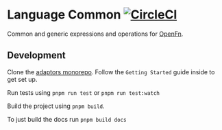 # Language Common [![CircleCI](https://circleci.com/gh/OpenFn/language-common.svg?style=svg)](https://circleci.com/gh/OpenFn/language-common)

Common and generic expressions and operations for [OpenFn](http://openfn.org).

## Development

Clone the [adaptors monorepo](https://github.com/OpenFn/adaptors). Follow the
`Getting Started` guide inside to get set up.

Run tests using `pnpm run test` or `pnpm run test:watch`

Build the project using `pnpm build`.

To just build the docs run `pnpm build docs`
